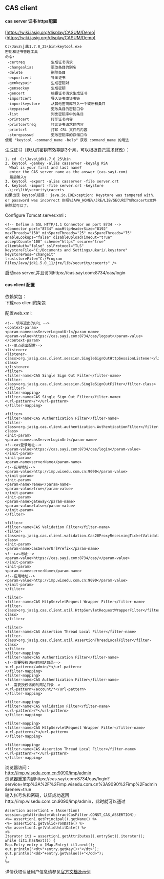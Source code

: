 ## CAS client
#### cas server 证书 https配置
[https://wiki.jasig.org/display/CASUM/Demo](https://wiki.jasig.org/display/CASUM/Demo)  

    C:\Java\jdk1.7.0_25\bin>keytool.exe
    密钥和证书管理工具
    命令:
     -certreq            生成证书请求
     -changealias        更改条目的别名
     -delete             删除条目
     -exportcert         导出证书
     -genkeypair         生成密钥对
     -genseckey          生成密钥
     -gencert            根据证书请求生成证书
     -importcert         导入证书或证书链
     -importkeystore     从其他密钥库导入一个或所有条目
     -keypasswd          更改条目的密钥口令
     -list               列出密钥库中的条目
     -printcert          打印证书内容
     -printcertreq       打印证书请求的内容
     -printcrl           打印 CRL 文件的内容
     -storepasswd        更改密钥库的存储口令
    使用 "keytool -command_name -help" 获取 command_name 的用法

生成证书（默认的密钥有效期是3个月，可以根据自己需求修改）：

    1. cd  C:\Java\jdk1.7.0_25\bin  
    2. keytool -genkey -alias casserver -keyalg RSA  
      What is your first and last name?  
      enter the CAS server name as the answer (cas.sayi.com)  
      最后输入y  
    3. keytool -export -alias casserver -file server.crt  
    4. keytool -import -file server.crt -keystore ..\jre\lib\security\cacerts
    如果出现 keytool错误： java.io.IOException: Keystore was tampered with, or password was incorrect 则把%JAVA_HOME%/JRE/LIB/SECURITY的cacerts文件删除就可以了。  

Configure Tomcat server.xml：  

    <!-- Define a SSL HTTP/1.1 Connector on port 8734 -->
    <Connector port="8734" maxHttpHeaderSize="8192"
    maxThreads="150" minSpareThreads="25" maxSpareThreads="75"
    enableLookups="false" disableUploadTimeout="true"
    acceptCount="100" scheme="https" secure="true"
    clientAuth="false" sslProtocol="TLS"
    keystoreFile="C:/Documents and Settings/ukari/.keystore"
    keystorePass="changeit"
    truststoreFile="C:/Program Files/Java/jdk1.5.0_11/jre/lib/security/cacerts" />

启动cas server,并且访问https://cas.sayi.com:8734/cas/login

#### cas client 配置

依赖架包：  
下载cas client的架包  

配置web.xml:  

    <!-- 填写退出的URL -->  
    <context-param>  
    <param-name>casServerLogoutUrl</param-name>  
    <param-value>https://cas.sayi.com:8734/cas/logout</param-value>  
    </context-param>  
    <!--单点退出配置-->  
    <listener>  
    <listener-class>org.jasig.cas.client.session.SingleSignOutHttpSessionListener</listener-class>  
    </listener>   
    <filter>
    <filter-name>CAS Single Sign Out Filter</filter-name>  
    <filter-class>org.jasig.cas.client.session.SingleSignOutFilter</filter-class>  
    </filter>  
    <filter-mapping>  
    <filter-name>CAS Single Sign Out Filter</filter-name>  
    <url-pattern>/*</url-pattern>  
    </filter-mapping>
    
    <filter>
    <filter-name>CAS Authentication Filter</filter-name>
    <filter-class>org.jasig.cas.client.authentication.AuthenticationFilter</filter-class>
    <init-param>
    <param-name>casServerLoginUrl</param-name>
    <!--cas登录地址-->  
    <param-value>https://cas.sayi.com:8734/cas/login</param-value>
    </init-param>
    <init-param>
    <param-name>serverName</param-name>
    <!--应用地址-->  
    <param-value>http://imp.wisedu.com.cn:9090</param-value>
    </init-param>
    <init-param>
    <param-name>renew</param-name>
    <param-value>true</param-value>
    </init-param>
    <init-param>
    <param-name>gateway</param-name>
    <param-value>false</param-value>
    </init-param>
    </filter>
    
    <filter>
    <filter-name>CAS Validation Filter</filter-name>
    <filter-class>org.jasig.cas.client.validation.Cas20ProxyReceivingTicketValidationFilter</filter-class>
    <init-param>
    <param-name>casServerUrlPrefix</param-name>
    <!--cas地址-->  
    <param-value>https://cas.sayi.com:8734/cas/</param-value>
    </init-param>
    <init-param>
    <param-name>serverName</param-name>
    <!--应用地址--> 
    <param-value>http://imp.wisedu.com.cn:9090</param-value>
    </init-param>
    </filter>
    
    <filter>
    <filter-name>CAS HttpServletRequest Wrapper Filter</filter-name>
    <filter-class>org.jasig.cas.client.util.HttpServletRequestWrapperFilter</filter-class>
    </filter>
    
    <filter>
    <filter-name>CAS Assertion Thread Local Filter</filter-name>
    <filter-class>org.jasig.cas.client.util.AssertionThreadLocalFilter</filter-class>
    </filter>
    <filter-mapping>
    <filter-name>CAS Authentication Filter</filter-name>
    <!--需要授权访问的网站目录--> 
    <url-pattern>/admin/*</url-pattern>
    </filter-mapping>
    <filter-mapping>
    <filter-name>CAS Authentication Filter</filter-name>
    <!--需要授权访问的网站目录--> 
    <url-pattern>/account/*</url-pattern>
    </filter-mapping>
    
    <filter-mapping>
    <filter-name>CAS Validation Filter</filter-name>
    <url-pattern>/*</url-pattern>
    </filter-mapping>
    
    <filter-mapping>
    <filter-name>CAS HttpServletRequest Wrapper Filter</filter-name>
    <url-pattern>/*</url-pattern>
    </filter-mapping>
    
    <filter-mapping>
    <filter-name>CAS Assertion Thread Local Filter</filter-name>
    <url-pattern>/*</url-pattern>
    </filter-mapping>

浏览器访问：  
http://imp.wisedu.com.cn:9090/imp/admin  
浏览器重定向到https://cas.sayi.com:8734/cas/login?service=http%3A%2F%2Fimp.wisedu.com.cn%3A9090%2Fimp%2Fadmin&renew=true  
输入帐号名和密码，认证成功返回http://imp.wisedu.com.cn:9090/imp/admin，此时就可以通过

    Assertion assertion1 = (Assertion) session.getAttribute(AbstractCasFilter.CONST_CAS_ASSERTION);
    <%= assertion1.getPrincipal().getName() %>
    <%= assertion1.getValidFromDate() %>
    <%= assertion1.getValidUntilDate() %>
    <% 
    Iterator it1 = assertion1.getAttributes().entrySet().iterator();
    while (it1.hasNext()) {
    Map.Entry entry = (Map.Entry) it1.next();
    out.println("<dt>"+entry.getKey()+"</dt>");
    out.println("<dd>"+entry.getValue()+"</dd>");
    }
    %>

详情获取认证用户信息请参见[官方文档及示例](https://wiki.jasig.org/display/CASC/JA-SIG+Java+Client+Simple+WebApp+Sample)
